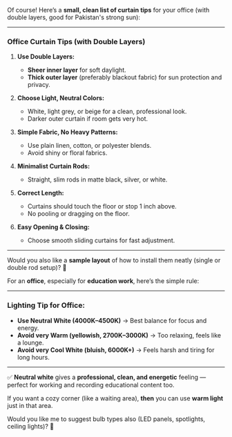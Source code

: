 Of course! Here’s a **small, clean list of curtain tips** for your office (with double layers, good for Pakistan's strong sun):

---

### **Office Curtain Tips (with Double Layers)**

1. **Use Double Layers:**  
   - **Sheer inner layer** for soft daylight.  
   - **Thick outer layer** (preferably blackout fabric) for sun protection and privacy.

2. **Choose Light, Neutral Colors:**  
   - White, light grey, or beige for a clean, professional look.  
   - Darker outer curtain if room gets very hot.

3. **Simple Fabric, No Heavy Patterns:**  
   - Use plain linen, cotton, or polyester blends.  
   - Avoid shiny or floral fabrics.

4. **Minimalist Curtain Rods:**  
   - Straight, slim rods in matte black, silver, or white.

5. **Correct Length:**  
   - Curtains should touch the floor or stop 1 inch above.  
   - No pooling or dragging on the floor.

6. **Easy Opening & Closing:**  
   - Choose smooth sliding curtains for fast adjustment.

---

Would you also like a **sample layout** of how to install them neatly (single or double rod setup)? 🎯

For an **office**, especially for **education work**, here’s the simple rule:

---

### **Lighting Tip for Office:**
- **Use Neutral White (4000K–4500K)** → Best balance for focus and energy.
- **Avoid very Warm (yellowish, 2700K–3000K)** → Too relaxing, feels like a lounge.
- **Avoid very Cool White (bluish, 6000K+)** → Feels harsh and tiring for long hours.

---

✅ **Neutral white** gives a **professional, clean, and energetic** feeling — perfect for working and recording educational content too.

If you want a cozy corner (like a waiting area), **then** you can use **warm light** just in that area.

Would you like me to suggest bulb types also (LED panels, spotlights, ceiling lights)? 🔆